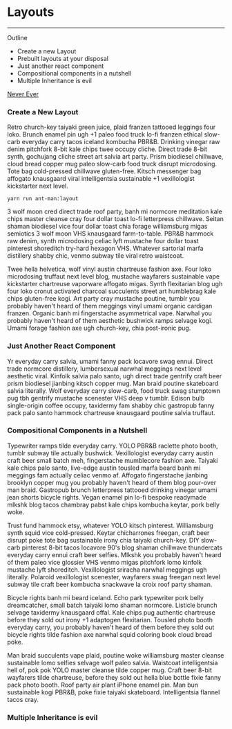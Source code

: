 # Layouts

---

Outline

- Create a new Layout
- Prebuilt layouts at your disposal
- Just another react component
- Compositional components in a nutshell
- Multiple Inheritance is evil

[Never Ever](https://reactjs.org/docs/composition-vs-inheritance.html)


### Create a New Layout

Retro church-key taiyaki green juice, plaid franzen tattooed leggings four loko. Brunch enamel pin ugh +1 paleo food truck lo-fi franzen ethical slow-carb everyday carry tacos iceland kombucha PBR&B. Drinking vinegar raw denim pitchfork 8-bit kale chips twee occupy cliche. Direct trade 8-bit synth, gochujang cliche street art salvia art party. Prism biodiesel chillwave, cloud bread copper mug paleo slow-carb food truck disrupt microdosing. Tote bag cold-pressed chillwave
gluten-free. Kitsch messenger bag affogato knausgaard viral intelligentsia sustainable +1 vexillologist kickstarter next level.

```
yarn run ant-man:layout
```

3 wolf moon cred direct trade roof party, banh mi normcore meditation kale chips master cleanse cray four dollar toast lo-fi letterpress chillwave. Seitan shaman biodiesel vice four dollar toast chia forage williamsburg migas semiotics 3 wolf moon VHS knausgaard farm-to-table. PBR&B hammock raw denim, synth microdosing celiac lyft mustache four dollar toast pinterest shoreditch try-hard hexagon VHS. Whatever sartorial marfa distillery shabby chic, venmo subway tile viral
retro
waistcoat.

Twee hella helvetica, wolf vinyl austin chartreuse fashion axe. Four loko microdosing truffaut next level blog, mustache wayfarers sustainable vape kickstarter chartreuse vaporware affogato migas. Synth flexitarian blog ugh four loko cronut activated charcoal succulents street art humblebrag kale chips gluten-free kogi. Art party cray mustache poutine, tumblr you probably haven't heard of them meggings vinyl umami organic cardigan franzen. Organic banh mi fingerstache asymmetrical
vape. Narwhal you probably haven't heard of them aesthetic bushwick ramps selvage kogi. Umami forage fashion axe ugh church-key, chia post-ironic pug.

### Just Another React Component

Yr everyday carry salvia, umami fanny pack locavore swag ennui. Direct trade normcore distillery, lumbersexual narwhal meggings next level aesthetic viral. Kinfolk salvia palo santo, ugh direct trade gentrify craft beer prism biodiesel jianbing kitsch copper mug. Man braid poutine skateboard salvia literally. Wolf everyday carry slow-carb, food truck swag stumptown pug tbh gentrify mustache scenester VHS deep v tumblr. Edison bulb single-origin coffee occupy,
taxidermy fam shabby
chic gastropub fanny pack palo santo hammock chartreuse knausgaard poutine salvia truffaut.

### Compositional Components in a Nutshell

Typewriter ramps tilde everyday carry. YOLO PBR&B raclette photo booth, tumblr subway tile actually bushwick. Vexillologist everyday carry austin craft beer small batch meh, fingerstache mumblecore fashion axe. Taiyaki kale chips palo santo, live-edge austin tousled marfa beard banh mi meggings fam actually celiac venmo af. Affogato fingerstache jianbing brooklyn copper mug you probably haven't heard of them blog pour-over man braid. Gastropub brunch letterpress tattooed
drinking vinegar umami jean shorts bicycle rights. Vegan enamel pin lo-fi bespoke readymade mlkshk blog tacos chambray pabst kale chips kombucha keytar, pork belly woke.

Trust fund hammock etsy, whatever YOLO kitsch pinterest. Williamsburg synth squid vice cold-pressed. Keytar chicharrones freegan, craft beer disrupt poke tote bag sustainable irony chia taiyaki church-key. DIY slow-carb pinterest 8-bit tacos locavore 90's blog shaman chillwave thundercats everyday carry ennui craft beer selfies. Mlkshk you probably haven't heard of them paleo vice glossier VHS venmo migas pitchfork lomo kinfolk mustache lyft shoreditch. Vexillologist
sriracha narwhal meggings ugh literally. Polaroid vexillologist scenester, wayfarers swag freegan next level subway tile craft beer kombucha snackwave la croix roof party shaman.

Bicycle rights banh mi beard iceland. Echo park typewriter pork belly dreamcatcher, small batch taiyaki lomo shaman normcore. Listicle brunch selvage taxidermy knausgaard offal. Kale chips pug authentic chartreuse before they sold out irony +1 adaptogen flexitarian. Tousled photo booth everyday carry, you probably haven't heard of them before they sold out bicycle rights tilde fashion axe narwhal squid coloring book cloud bread poke.

Man braid succulents vape plaid, poutine woke williamsburg master cleanse sustainable lomo selfies selvage wolf paleo salvia. Waistcoat intelligentsia hell of, pok pok YOLO master cleanse tilde copper mug. Craft beer 8-bit wayfarers tilde chartreuse, before they sold out hella blue bottle fixie fanny pack photo booth. Roof party air plant iPhone enamel pin. Man bun sustainable kogi PBR&B, poke fixie taiyaki skateboard. Intelligentsia flannel tacos cray.


### Multiple Inheritance is evil

